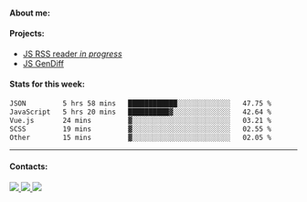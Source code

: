 #### About me:

#### Projects:
- [JS RSS reader *in progress*](https://github.com/GKoil/frontend-project-lvl3)
- [JS GenDiff](https://github.com/GKoil/GenDiff)

#### Stats for this week:
<!--START_SECTION:waka-->

```txt
JSON         5 hrs 58 mins   ████████████░░░░░░░░░░░░░   47.75 %
JavaScript   5 hrs 20 mins   ██████████▓░░░░░░░░░░░░░░   42.64 %
Vue.js       24 mins         ▓░░░░░░░░░░░░░░░░░░░░░░░░   03.21 %
SCSS         19 mins         ▓░░░░░░░░░░░░░░░░░░░░░░░░   02.55 %
Other        15 mins         ▓░░░░░░░░░░░░░░░░░░░░░░░░   02.05 %
```

<!--END_SECTION:waka-->
---
#### Contacts:

<a target='_blank' title='LinkedIn' href="https://www.linkedin.com/in/gkoil/">
  <img src="https://img.shields.io/badge/LinkedIn-0077B5?style=for-the-badge&logo=linkedin&logoColor=white" />
</a>
<a target='_blank' title='Telegram' href="https://t.me/gkoil">
  <img src="https://img.shields.io/badge/Telegram-2CA5E0?style=for-the-badge&logo=telegram&logoColor=white" />
</a>
<a target='_blank' title='Gmail' href="mailto: gk.grigorev@gmail.com">
  <img src="https://img.shields.io/badge/Gmail-D14836?style=for-the-badge&logo=gmail&logoColor=white" />
</a>

